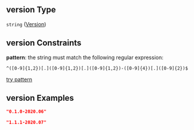 ## version Type

`string` ([Version](iea43_wra_data_model-properties-version.md))

## version Constraints

**pattern**: the string must match the following regular expression:&#x20;

```regexp
^([0-9]{1,2})[.]([0-9]{1,2})[.]([0-9]{1,2})-([0-9]{4})[.]([0-9]{2})$
```

[try pattern](https://regexr.com/?expression=%5E\(%5B0-9%5D%7B1%2C2%7D\)%5B.%5D\(%5B0-9%5D%7B1%2C2%7D\)%5B.%5D\(%5B0-9%5D%7B1%2C2%7D\)-\(%5B0-9%5D%7B4%7D\)%5B.%5D\(%5B0-9%5D%7B2%7D\)%24 "try regular expression with regexr.com")

## version Examples

```json
"0.1.0-2020.06"
```

```json
"1.1.1-2020.07"
```
